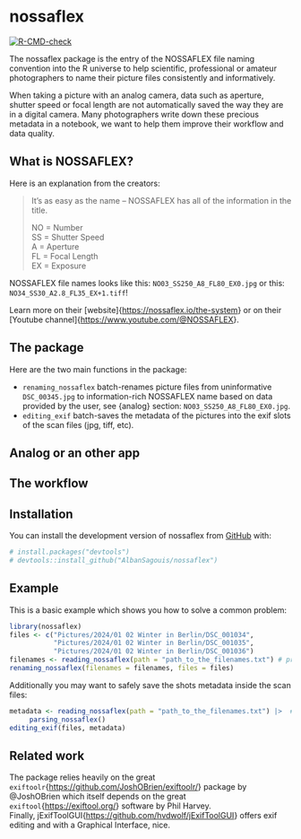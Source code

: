 
<!-- README.md is generated from README.Rmd. Please edit that file -->

# nossaflex

<!-- badges: start -->

[![R-CMD-check](https://github.com/AlbanSagouis/nossaflex/actions/workflows/R-CMD-check.yaml/badge.svg)](https://github.com/AlbanSagouis/nossaflex/actions/workflows/R-CMD-check.yaml)
<!-- badges: end -->

The nossaflex package is the entry of the NOSSAFLEX file naming
convention into the R universe to help scientific, professional or
amateur photographers to name their picture files consistently and
informatively.

When taking a picture with an analog camera, data such as aperture,
shutter speed or focal length are not automatically saved the way they
are in a digital camera. Many photographers write down these precious
metadata in a notebook, we want to help them improve their workflow and
data quality.

## What is NOSSAFLEX?

Here is an explanation from the creators:

> It’s as easy as the name – NOSSAFLEX has all of the information in the
> title.
>
> NO = Number  
> SS = Shutter Speed  
> A = Aperture  
> FL = Focal Length  
> EX = Exposure

NOSSAFLEX file names looks like this: `NO03_SS250_A8_FL80_EX0.jpg` or
this: `NO34_SS30_A2.8_FL35_EX+1.tiff`!

Learn more on their \[website\]{<https://nossaflex.io/the-system>} or on
their \[Youtube channel\]{<https://www.youtube.com/@NOSSAFLEX>}.

## The package

Here are the two main functions in the package:

- `renaming_nossaflex` batch-renames picture files from uninformative
  `DSC_00345.jpg` to information-rich NOSSAFLEX name based on data
  provided by the user, see {analog} section:
  `NO03_SS250_A8_FL80_EX0.jpg`.
- `editing_exif` batch-saves the metadata of the pictures into the exif
  slots of the scan files (jpg, tiff, etc).

## Analog or an other app

## The workflow

## Installation

You can install the development version of nossaflex from
[GitHub](https://github.com/) with:

``` r
# install.packages("devtools")
# devtools::install_github("AlbanSagouis/nossaflex")
```

## Example

This is a basic example which shows you how to solve a common problem:

``` r
library(nossaflex)
files <- c("Pictures/2024/01 02 Winter in Berlin/DSC_001034",
           "Pictures/2024/01 02 Winter in Berlin/DSC_001035",
           "Pictures/2024/01 02 Winter in Berlin/DSC_001036")
filenames <- reading_nossaflex(path = "path_to_the_filenames.txt") # provided by the `analog` app
renaming_nossaflex(filenames = filenames, files = files)
```

Additionally you may want to safely save the shots metadata inside the
scan files:

``` r
metadata <- reading_nossaflex(path = "path_to_the_filenames.txt") |>  # provided by the `analog` app
     parsing_nossaflex()
editing_exif(files, metadata)
```

## Related work

The package relies heavily on the great
`exiftoolr`{<https://github.com/JoshOBrien/exiftoolr/>} package by
@JoshOBrien which itself depends on the great
`exiftool`{<https://exiftool.org/>} software by Phil Harvey.  
Finally, jExifToolGUI{<https://github.com/hvdwolf/jExifToolGUI>} offers
exif editing and with a Graphical Interface, nice.
